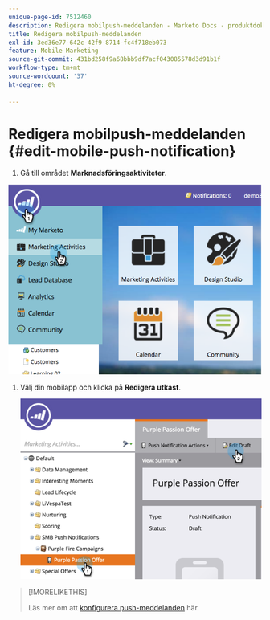 ```yaml
---
unique-page-id: 7512460
description: Redigera mobilpush-meddelanden - Marketo Docs - produktdokumentation
title: Redigera mobilpush-meddelanden
exl-id: 3ed36e77-642c-42f9-8714-fc4f718eb073
feature: Mobile Marketing
source-git-commit: 431bd258f9a68bbb9df7acf043085578d3d91b1f
workflow-type: tm+mt
source-wordcount: '37'
ht-degree: 0%

---
```


# Redigera mobilpush-meddelanden {#edit-mobile-push-notification}

1. Gå till området **Marknadsföringsaktiviteter**.

![](assets/image2015-4-22-18-3a44-3a42.png)

1. Välj din mobilapp och klicka på **Redigera utkast**.

   ![](assets/image2015-4-22-18-3a45-3a13.png)

>[!MORELIKETHIS]
>
>Läs mer om att [konfigurera push-meddelanden](/help/marketo/product-docs/mobile-marketing/push-notifications/configure-mobile-push-notification.md) här.
